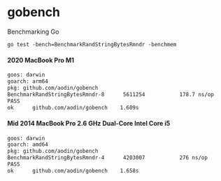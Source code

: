 # gobench
Benchmarking Go

    go test -bench=BenchmarkRandStringBytesRmndr -benchmem


#### 2020 MacBook Pro M1

```sh
goos: darwin
goarch: arm64
pkg: github.com/aodin/gobench
BenchmarkRandStringBytesRmndr-8   	 5611254	       178.7 ns/op	      32 B/op	       2 allocs/op
PASS
ok  	github.com/aodin/gobench	1.609s
```

#### Mid 2014 MacBook Pro 2.6 GHz Dual-Core Intel Core i5

```sh
goos: darwin
goarch: amd64
pkg: github.com/aodin/gobench
BenchmarkRandStringBytesRmndr-4   	 4203007	       276 ns/op	      32 B/op	       2 allocs/op
PASS
ok  	github.com/aodin/gobench	1.658s
```
